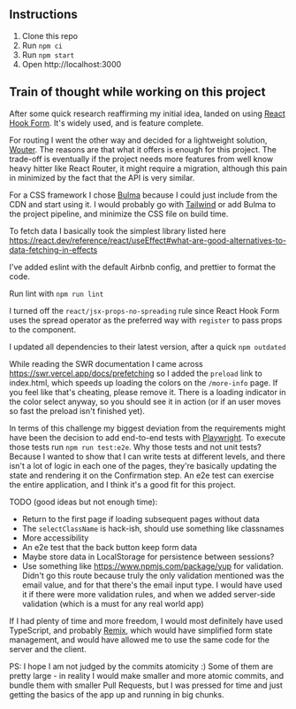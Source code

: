 ## Instructions

1. Clone this repo
2. Run `npm ci`
3. Run `npm start`
4. Open http://localhost:3000

## Train of thought while working on this project

After some quick research reaffirming my initial idea, landed on using [React Hook Form](https://react-hook-form.com/). It's widely used, and is feature complete.

For routing I went the other way and decided for a lightweight solution, [Wouter](https://github.com/molefrog/wouter). The reasons are that what it offers is enough for this project. The trade-off is eventually if the project needs more features from well know heavy hitter like React Router, it might require a migration, although this pain in minimized by the fact that the API is very similar.

For a CSS framework I chose [Bulma](https://bulma.io/) because I could just include from the CDN and start using it. I would probably go with [Tailwind](https://tailwindcss.com/) or add Bulma to the project pipeline, and minimize the CSS file on build time.

To fetch data I basically took the simplest library listed here https://react.dev/reference/react/useEffect#what-are-good-alternatives-to-data-fetching-in-effects

I've added eslint with the default Airbnb config, and prettier to format the code.

Run lint with `npm run lint`

I turned off the `react/jsx-props-no-spreading` rule since React Hook Form uses the spread operator as the preferred way with `register` to pass props to the component.

I updated all dependencies to their latest version, after a quick `npm outdated`

While reading the SWR documentation I came across https://swr.vercel.app/docs/prefetching so I added the `preload` link to index.html, which speeds up loading the colors on the `/more-info` page. If you feel like that's cheating, please remove it. There is a loading indicator in the color select anyway, so you should see it in action (or if an user moves so fast the preload isn't finished yet).

In terms of this challenge my biggest deviation from the requirements might have been the decision to add end-to-end tests with [Playwright](https://playwright.dev/). To execute those tests run `npm run test:e2e`. Why those tests and not unit tests? Because I wanted to show that I can write tests at different levels, and there isn't a lot of logic in each one of the pages, they're basically updating the state and rendering it on the Confirmation step. An e2e test can exercise the entire application, and I think it's a good fit for this project.

TODO (good ideas but not enough time):

- Return to the first page if loading subsequent pages without data
- The `selectClassName` is hack-ish, should use something like classnames
- More accessibility
- An e2e test that the back button keep form data
- Maybe store data in LocalStorage for persistence between sessions?
- Use something like https://www.npmjs.com/package/yup for validation. Didn't go this route because truly the only validation mentioned was the email value, and for that there's the email input type. I would have used it if there were more validation rules, and when we added server-side validation (which is a must for any real world app)

If I had plenty of time and more freedom, I would most definitely have used TypeScript, and probably [Remix](https://remix.run/), which would have simplified form state management, and would have allowed me to use the same code for the server and the client.

PS: I hope I am not judged by the commits atomicity :) Some of them are pretty large - in reality I would make smaller and more atomic commits, and bundle them with smaller Pull Requests, but I was pressed for time and just getting the basics of the app up and running in big chunks.
